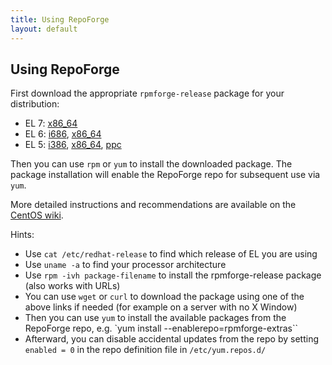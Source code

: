 ```yaml
---
title: Using RepoForge
layout: default
---
```


## Using RepoForge ##

First download the appropriate `rpmforge-release` package for your distribution:

* EL 7: [x86_64](http://repository.it4i.cz/mirrors/repoforge/redhat/el7/en/x86_64/rpmforge/rpmforge-release-0.5.3-1.el7.rf.x86_64.rpm)
* EL 6: [i686](http://repository.it4i.cz/mirrors/repoforge/redhat/el6/en/i386/rpmforge/RPMS/rpmforge-release-0.5.3-1.el6.rf.i686.rpm), [x86_64](http://repository.it4i.cz/mirrors/repoforge/redhat/el6/en/x86_64/rpmforge/RPMS/rpmforge-release-0.5.3-1.el6.rf.x86_64.rpm)
* EL 5: [i386](http://repository.it4i.cz/mirrors/repoforge/redhat/el5/en/i386/rpmforge/RPMS/rpmforge-release-0.5.3-1.el5.rf.i386.rpm), [x86_64](http://repository.it4i.cz/mirrors/repoforge/redhat/el5/en/x86_64/rpmforge/RPMS/rpmforge-release-0.5.3-1.el5.rf.x86_64.rpm), [ppc](http://repository.it4i.cz/mirrors/repoforge/redhat/el5/en/ppc/rpmforge/RPMS/rpmforge-release-0.5.1-1.el5.rf.ppc.rpm)

Then you can use `rpm` or `yum` to install the downloaded package. The package installation will enable the RepoForge repo for subsequent use via `yum`.

More detailed instructions and recommendations are available on the [CentOS wiki](http://wiki.centos.org/AdditionalResources/Repositories/RPMForge).

Hints:

* Use `cat /etc/redhat-release` to find which release of EL you are using
* Use `uname -a` to find your processor architecture
* Use `rpm -ivh package-filename` to install the rpmforge-release package (also works with URLs)
* You can use `wget` or `curl` to download the package using one of the above links if needed (for example on a server with no X Window)
* Then you can use `yum` to install the available packages from the RepoForge repo, e.g. `yum install --enablerepo=rpmforge-extras``
* Afterward, you can disable accidental updates from the repo by setting `enabled = 0` in the repo definition file in `/etc/yum.repos.d/`
